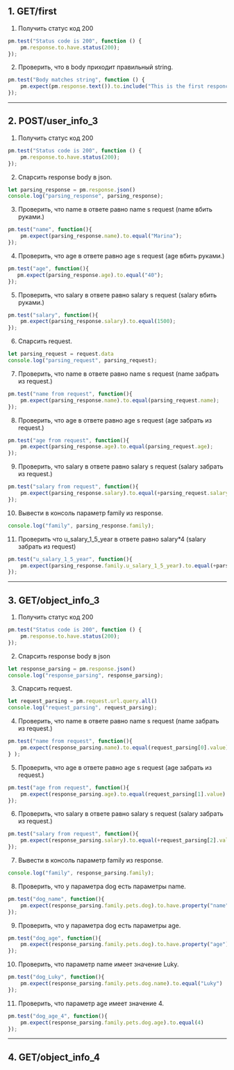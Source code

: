 ## 1. GET/first
1. Получить статус код 200
```js
pm.test("Status code is 200", function () {
    pm.response.to.have.status(200);
});
```
2. Проверить, что в body приходит правильный string.
```js
pm.test("Body matches string", function () {
    pm.expect(pm.response.text()).to.include("This is the first responce from server!ss");
});
```
---
## 2. POST/user_info_3
1. Получить статус код 200
```js
pm.test("Status code is 200", function () {
    pm.response.to.have.status(200);
});
```

2. Спарсить response body в json.
```js
let parsing_response = pm.response.json()
console.log("parsing_response", parsing_response);
```
3. Проверить, что name в ответе равно name s request (name вбить руками.)
```js
pm.test("name", function(){
    pm.expect(parsing_response.name).to.equal("Marina");
});
```
4. Проверить, что age в ответе равно age s request (age вбить руками.)
 ```js
pm.test("age", function(){
    pm.expect(parsing_response.age).to.equal("40");
});
```

5. Проверить, что salary в ответе равно salary s request (salary вбить руками.)
```js
pm.test("salary", function(){
    pm.expect(parsing_response.salary).to.equal(1500);
});
```

6. Спарсить request.
```js
let parsing_request = request.data
console.log("parsing_request", parsing_request);
```

7. Проверить, что name в ответе равно name s request (name забрать из request.)
```js
pm.test("name from request", function(){
    pm.expect(parsing_response.name).to.equal(parsing_request.name);
});
```

8. Проверить, что age в ответе равно age s request (age забрать из request.)
```js
pm.test("age from request", function(){
    pm.expect(parsing_response.age).to.equal(parsing_request.age);
});
```

9. Проверить, что salary в ответе равно salary s request (salary забрать из request.)
```js
pm.test("salary from request", function(){
    pm.expect(parsing_response.salary).to.equal(+parsing_request.salary);
});
```

10. Вывести в консоль параметр family из response.
```js
console.log("family", parsing_response.family);
```

11. Проверить что u_salary_1_5_year в ответе равно salary*4 (salary забрать из request)
```js
pm.test("u_salary_1_5_year", function(){
    pm.expect(parsing_response.family.u_salary_1_5_year).to.equal(+parsing_request.salary*4);
});
```
---
## 3. GET/object_info_3
1. Получить статус код 200
```js
pm.test("Status code is 200", function () {
    pm.response.to.have.status(200);
});
```

2. Спарсить response body в json
```js
let response_parsing = pm.response.json()
console.log("response_parsing", response_parsing);
```
3. Спарсить request.
```js
let request_parsing = pm.request.url.query.all()
console.log("request_parsing", request_parsing);
```
4. Проверить, что name в ответе равно name s request (name забрать из request.)
```js
pm.test("name from request", function(){
    pm.expect(response_parsing.name).to.equal(request_parsing[0].value)
} );
```

5. Проверить, что age в ответе равно age s request (age забрать из request.)
```js
pm.test("age from request", function(){
    pm.expect(response_parsing.age).to.equal(request_parsing[1].value)
});
```
6. Проверить, что salary в ответе равно salary s request (salary забрать из request.)
```js
pm.test("salary from request", function(){
    pm.expect(response_parsing.salary).to.equal(+request_parsing[2].value)
});
```
7. Вывести в консоль параметр family из response.
```js
console.log("family", response_parsing.family);
```
8. Проверить, что у параметра dog есть параметры name.
```js
pm.test("dog_name", function(){
    pm.expect(response_parsing.family.pets.dog).to.have.property("name")
});
```
9. Проверить, что у параметра dog есть параметры age.
```js
pm.test("dog_age", function(){
    pm.expect(response_parsing.family.pets.dog).to.have.property("age")
});
```
10. Проверить, что параметр name имеет значение Luky.
```js
pm.test("dog_Luky", function(){
    pm.expect(response_parsing.family.pets.dog.name).to.equal("Luky")
});
```

11. Проверить, что параметр age имеет значение 4.
```js
pm.test("dog_age_4", function(){
    pm.expect(response_parsing.family.pets.dog.age).to.equal(4)
});
```
---
## 4. GET/object_info_4
